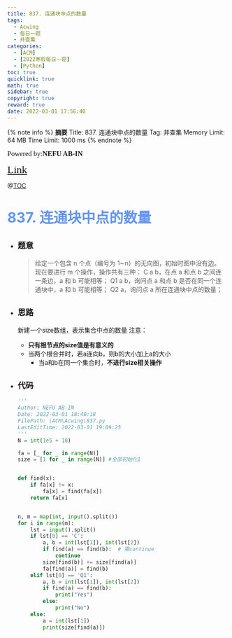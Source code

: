 ```yaml
---
title: 837. 连通块中点的数量
tags:
  - Acwing
  - 每日一题
  - 并查集
categories:
  - [ACM]
  - [2022寒假每日一题]
  - [Python]
toc: true
quicklink: true
math: true
sidebar: true
copyright: true
reward: true
date: 2022-03-01 17:56:40
---
```



{% note info %}
**摘要**
Title: 837. 连通块中点的数量
Tag: 并查集
Memory Limit: 64 MB
Time Limit: 1000 ms
{% endnote %}
<!-- more -->

<font size=3 face=楷体>Powered by:**NEFU AB-IN**</font>

<font color=#FFA500 size=5 face=楷体>[Link](https://www.acwing.com/problem/content/839/)</font>

@[TOC](文章目录)

# <font color=#6495ED size=6>837. 连通块中点的数量</font>

* ## <font size=4 face=粗体>题意</font>

  >给定一个包含 n 个点（编号为 1∼n）的无向图，初始时图中没有边。
  >现在要进行 m 个操作，操作共有三种：
  >C a b，在点 a 和点 b 之间连一条边，a 和 b 可能相等；
  >Q1 a b，询问点 a 和点 b 是否在同一个连通块中，a 和 b 可能相等；
  >Q2 a，询问点 a 所在连通块中点的数量；

* ## <font size=4 face=粗体>思路</font>

  新建一个size数组，表示集合中点的数量
  注意：
    * **只有根节点的size值是有意义的**
    * 当两个根合并时，若a连向b，则b的大小加上a的大小
      * 当a和b在同一个集合时，**不进行size相关操作**
* ## <font size=4 face=粗体>代码</font>

  ```python
  '''
  Author: NEFU AB-IN
  Date: 2022-03-01 18:40:18
  FilePath: \ACM\Acwing\837.py
  LastEditTime: 2022-03-01 19:09:25
  '''
  N = int(1e5 + 10)

  fa = [_ for _ in range(N)]
  size = [1 for _ in range(N)] #全部初始化1


  def find(x):
      if fa[x] != x:
          fa[x] = find(fa[x])
      return fa[x]


  n, m = map(int, input().split())
  for i in range(m):
      lst = input().split()
      if lst[0] == 'C':
          a, b = int(lst[1]), int(lst[2])
          if find(a) == find(b):  # 需continue
              continue
          size[find(b)] += size[find(a)]
          fa[find(a)] = find(b)
      elif lst[0] == 'Q1':
          a, b = int(lst[1]), int(lst[2])
          if find(a) == find(b):
              print("Yes")
          else:
              print("No")
      else:
          a = int(lst[1])
          print(size[find(a)])

  ```